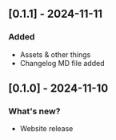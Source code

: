## [0.1.1] - 2024-11-11
 
### Added
 
* Assets & other things
* Changelog MD file added
 
## [0.1.0] - 2024-11-10
 
### What's new?
 
* Website release